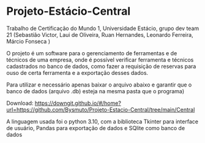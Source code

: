 # Projeto-Estácio-Central

Trabalho de Certificação do Mundo 1, Universidade Estácio,
grupo dev team 21 (Sebastião Victor, Laui de Oliveira, Ruan Hernandes, Leonardo Ferreira, Márcio Fonseca )

O projeto é um software para o gerenciamento de ferramentas e de técnicos de uma empresa, 
onde é possível verificar ferramenta e técnicos cadastrados no banco de dados, 
como fazer a requisição de reservas para ouso de certa ferramenta e a exportação desses dados.

Para utilizar e necessário apenas baixar o arquivo abaixo e garantir que o banco de dados (arquivo .db) esteja na mesma pasta que o programa)

Download:
https://downgit.github.io/#/home?url=https://github.com/Bysmuto/Projeto-Estacio-Central/tree/main/Central

A linguagem usada foi o python 3.10, com a biblioteca Tkinter para interface de usuário, Pandas para exportação de dados e SQlite como banco de dados
